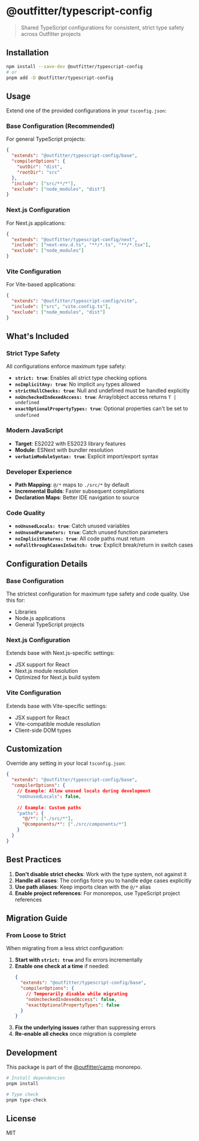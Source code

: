 # @outfitter/typescript-config

> Shared TypeScript configurations for consistent, strict type safety across Outfitter projects

## Installation

```bash
npm install --save-dev @outfitter/typescript-config
# or
pnpm add -D @outfitter/typescript-config
```

## Usage

Extend one of the provided configurations in your `tsconfig.json`:

### Base Configuration (Recommended)

For general TypeScript projects:

```json
{
  "extends": "@outfitter/typescript-config/base",
  "compilerOptions": {
    "outDir": "dist",
    "rootDir": "src"
  },
  "include": ["src/**/*"],
  "exclude": ["node_modules", "dist"]
}
```

### Next.js Configuration

For Next.js applications:

```json
{
  "extends": "@outfitter/typescript-config/next",
  "include": ["next-env.d.ts", "**/*.ts", "**/*.tsx"],
  "exclude": ["node_modules"]
}
```

### Vite Configuration

For Vite-based applications:

```json
{
  "extends": "@outfitter/typescript-config/vite",
  "include": ["src", "vite.config.ts"],
  "exclude": ["node_modules", "dist"]
}
```

## What's Included

### Strict Type Safety

All configurations enforce maximum type safety:

- **`strict: true`**: Enables all strict type checking options
- **`noImplicitAny: true`**: No implicit `any` types allowed
- **`strictNullChecks: true`**: Null and undefined must be handled explicitly
- **`noUncheckedIndexedAccess: true`**: Array/object access returns `T | undefined`
- **`exactOptionalPropertyTypes: true`**: Optional properties can't be set to `undefined`

### Modern JavaScript

- **Target**: ES2022 with ES2023 library features
- **Module**: ESNext with bundler resolution
- **`verbatimModuleSyntax: true`**: Explicit import/export syntax

### Developer Experience

- **Path Mapping**: `@/*` maps to `./src/*` by default
- **Incremental Builds**: Faster subsequent compilations
- **Declaration Maps**: Better IDE navigation to source

### Code Quality

- **`noUnusedLocals: true`**: Catch unused variables
- **`noUnusedParameters: true`**: Catch unused function parameters
- **`noImplicitReturns: true`**: All code paths must return
- **`noFallthroughCasesInSwitch: true`**: Explicit break/return in switch cases

## Configuration Details

### Base Configuration

The strictest configuration for maximum type safety and code quality. Use this for:
- Libraries
- Node.js applications
- General TypeScript projects

### Next.js Configuration

Extends base with Next.js-specific settings:
- JSX support for React
- Next.js module resolution
- Optimized for Next.js build system

### Vite Configuration

Extends base with Vite-specific settings:
- JSX support for React
- Vite-compatible module resolution
- Client-side DOM types

## Customization

Override any setting in your local `tsconfig.json`:

```json
{
  "extends": "@outfitter/typescript-config/base",
  "compilerOptions": {
    // Example: Allow unused locals during development
    "noUnusedLocals": false,
    
    // Example: Custom paths
    "paths": {
      "@/*": ["./src/*"],
      "@components/*": ["./src/components/*"]
    }
  }
}
```

## Best Practices

1. **Don't disable strict checks**: Work with the type system, not against it
2. **Handle all cases**: The configs force you to handle edge cases explicitly
3. **Use path aliases**: Keep imports clean with the `@/*` alias
4. **Enable project references**: For monorepos, use TypeScript project references

## Migration Guide

### From Loose to Strict

When migrating from a less strict configuration:

1. **Start with `strict: true`** and fix errors incrementally
2. **Enable one check at a time** if needed:
   ```json
   {
     "extends": "@outfitter/typescript-config/base",
     "compilerOptions": {
       // Temporarily disable while migrating
       "noUncheckedIndexedAccess": false,
       "exactOptionalPropertyTypes": false
     }
   }
   ```
3. **Fix the underlying issues** rather than suppressing errors
4. **Re-enable all checks** once migration is complete

## Development

This package is part of the [@outfitter/camp](https://github.com/outfitter-dev/camp) monorepo.

```bash
# Install dependencies
pnpm install

# Type check
pnpm type-check
```

## License

MIT